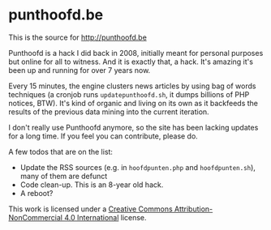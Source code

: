 # punthoofd.be

This is the source for http://punthoofd.be

Punthoofd is a hack I did back in 2008, initially meant for personal purposes but online for all to witness. And it is exactly that, a hack. It's amazing it's been up and running for over 7 years now.

Every 15 minutes, the engine clusters news articles by using bag of words techniques (a cronjob runs `updatepunthoofd.sh`, it dumps billions of PHP notices, BTW). It's kind of organic and living on its own as it backfeeds the results of the previous data mining into the current iteration.

I don't really use Punthoofd anymore, so the site has been lacking updates for a long time. If you feel you can contribute, please do.

A few todos that are on the list:
* Update the RSS sources (e.g. in `hoofdpunten.php` and `hoofdpunten.sh`), many of them are defunct
* Code clean-up. This is an 8-year old hack.
* A reboot?

This work is licensed under a [Creative Commons Attribution-NonCommercial 4.0 International](https://creativecommons.org/licenses/by-nc/4.0/) license.
